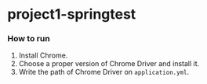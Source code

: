 # project1-springtest
### How to run
1. Install Chrome.
2. Choose a proper version of Chrome Driver and install it.
3. Write the path of Chrome Driver on `application.yml`.

